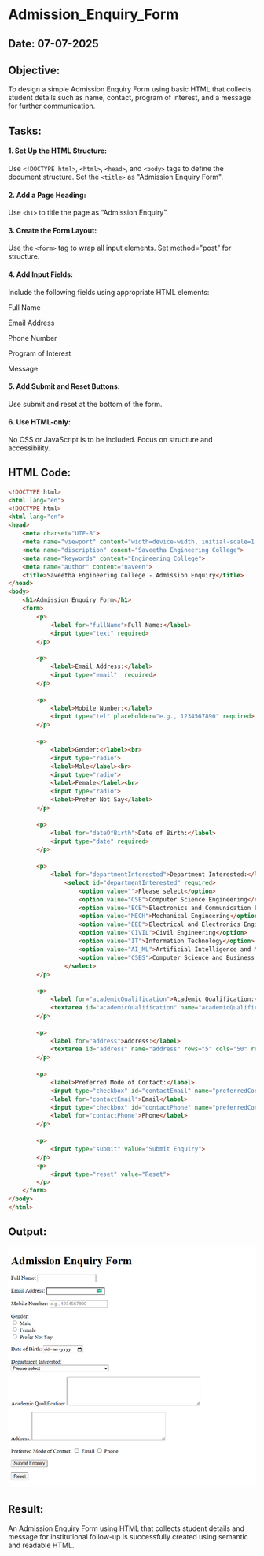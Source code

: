 # Admission_Enquiry_Form
## Date: 07-07-2025

## Objective:
To design a simple Admission Enquiry Form using basic HTML that collects student details such as name, contact, program of interest, and a message for further communication.

## Tasks:
#### 1. Set Up the HTML Structure:
Use ```<!DOCTYPE html>```, ```<html>```, ```<head>```, and ```<body>``` tags to define the document structure.
Set the ```<title>``` as "Admission Enquiry Form".

#### 2. Add a Page Heading:
Use ```<h1>``` to title the page as “Admission Enquiry”.

#### 3. Create the Form Layout:
Use the ```<form>``` tag to wrap all input elements. Set method="post" for structure.

#### 4. Add Input Fields:
Include the following fields using appropriate HTML elements:

Full Name

Email Address

Phone Number 

Program of Interest 

Message

#### 5. Add Submit and Reset Buttons:
Use submit and reset at the bottom of the form.

#### 6. Use HTML-only:
No CSS or JavaScript is to be included. Focus on structure and accessibility.

## HTML Code:
```html
<!DOCTYPE html>
<html lang="en">
<!DOCTYPE html>
<html lang="en">
<head>
    <meta charset="UTF-8">
    <meta name="viewport" content="width=device-width, initial-scale=1.0">
    <meta name="discription" conent="Saveetha Engineering College">
    <meta name="keywords" content="Engineering College">
    <meta name="author" content="naveen">
    <title>Saveetha Engineering College - Admission Enquiry</title>
</head>
<body>
    <h1>Admission Enquiry Form</h1>
    <form>
        <p>
            <label for="fullName">Full Name:</label>
            <input type="text" required>
        </p>

        <p>
            <label>Email Address:</label>
            <input type="email"  required>
        </p>

        <p>
            <label>Mobile Number:</label>
            <input type="tel" placeholder="e.g., 1234567890" required>
        </p>

        <p>
            <label>Gender:</label><br>
            <input type="radio">
            <label>Male</label><br>
            <input type="radio">
            <label>Female</label><br>
            <input type="radio">
            <label>Prefer Not Say</label>
        </p>

        <p>
            <label for="dateOfBirth">Date of Birth:</label>
            <input type="date" required>
        </p>

        <p>
            <label for="departmentInterested">Department Interested:</label><br>
                <select id="departmentInterested" required>
                    <option value="">Please select</option>
                    <option value="CSE">Computer Science Engineering</option>
                    <option value="ECE">Electronics and Communication Engineering</option>
                    <option value="MECH">Mechanical Engineering</option>
                    <option value="EEE">Electrical and Electronics Engineering</option>
                    <option value="CIVIL">Civil Engineering</option>
                    <option value="IT">Information Technology</option>
                    <option value="AI_ML">Artificial Intelligence and Machine Learning</option>
                    <option value="CSBS">Computer Science and Business Systems</option>
                </select>
        </p>

        <p>
            <label for="academicQualification">Academic Qualification:</label>
            <textarea id="academicQualification" name="academicQualification" rows="5" cols="50" required></textarea>
        </p>

        <p>
            <label for="address">Address:</label>
            <textarea id="address" name="address" rows="5" cols="50" required></textarea>
        </p>

        <p>
            <label>Preferred Mode of Contact:</label>
            <input type="checkbox" id="contactEmail" name="preferredContact" value="email">
            <label for="contactEmail">Email</label>
            <input type="checkbox" id="contactPhone" name="preferredContact" value="phone">
            <label for="contactPhone">Phone</label>
        </p>

        <p>
            <input type="submit" value="Submit Enquiry">
        </p>
        <p>
            <input type="reset" value="Reset">
        </p>
    </form>
</body>
</html>
```
## Output:
![alt text](Output.png)

## Result:
An Admission Enquiry Form using HTML that collects student details and message for institutional follow-up is successfully created using semantic and readable HTML.
